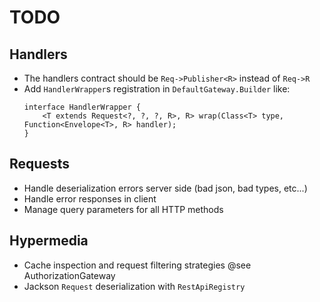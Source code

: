 # TODO

## Handlers
- The handlers contract should be `Req->Publisher<R>` instead of `Req->R`
- Add `HandlerWrapper`s registration in `DefaultGateway.Builder` like: 
    ```
    interface HandlerWrapper {
        <T extends Request<?, ?, ?, R>, R> wrap(Class<T> type, Function<Envelope<T>, R> handler);
    }
    ```
    
## Requests
- Handle deserialization errors server side (bad json, bad types, etc...)
- Handle error responses in client
- Manage query parameters for all HTTP methods

## Hypermedia
- Cache inspection and request filtering strategies @see AuthorizationGateway
- Jackson `Request` deserialization with `RestApiRegistry`